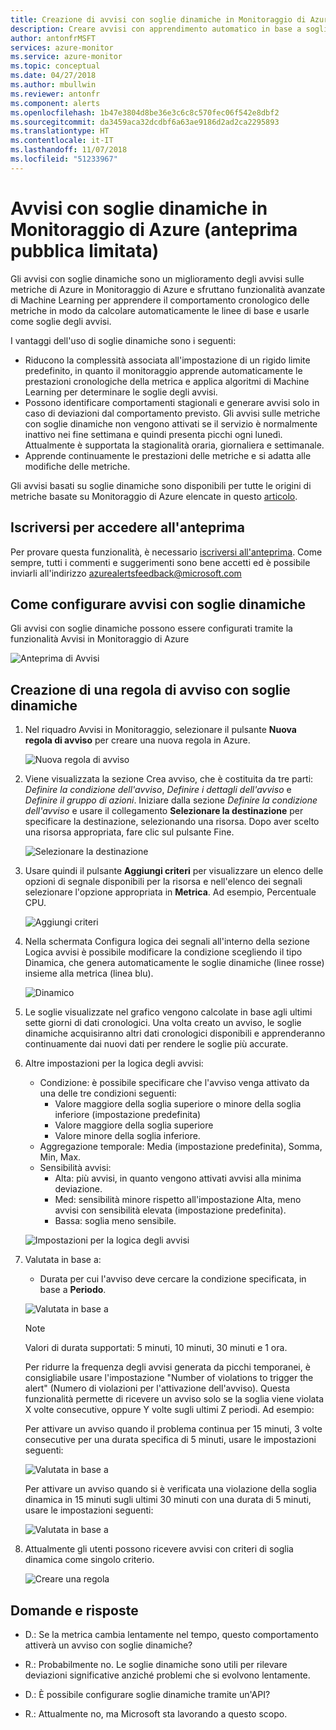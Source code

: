 ```yaml
---
title: Creazione di avvisi con soglie dinamiche in Monitoraggio di Azure
description: Creare avvisi con apprendimento automatico in base a soglie dinamiche
author: antonfrMSFT
services: azure-monitor
ms.service: azure-monitor
ms.topic: conceptual
ms.date: 04/27/2018
ms.author: mbullwin
ms.reviewer: antonfr
ms.component: alerts
ms.openlocfilehash: 1b47e3804d8be36e3c6c8c570fec06f542e8dbf2
ms.sourcegitcommit: da3459aca32dcdbf6a63ae9186d2ad2ca2295893
ms.translationtype: HT
ms.contentlocale: it-IT
ms.lasthandoff: 11/07/2018
ms.locfileid: "51233967"
---
```

# <a name="alerts-with-dynamic-thresholds-in-azure-monitor-limited-public-preview"></a>Avvisi con soglie dinamiche in Monitoraggio di Azure (anteprima pubblica limitata)

Gli avvisi con soglie dinamiche sono un miglioramento degli avvisi sulle metriche di Azure in Monitoraggio di Azure e sfruttano funzionalità avanzate di Machine Learning per apprendere il comportamento cronologico delle metriche in modo da calcolare automaticamente le linee di base e usarle come soglie degli avvisi.

I vantaggi dell'uso di soglie dinamiche sono i seguenti:

- Riducono la complessità associata all'impostazione di un rigido limite predefinito, in quanto il monitoraggio apprende automaticamente le prestazioni cronologiche della metrica e applica algoritmi di Machine Learning per determinare le soglie degli avvisi.
- Possono identificare comportamenti stagionali e generare avvisi solo in caso di deviazioni dal comportamento previsto. Gli avvisi sulle metriche con soglie dinamiche non vengono attivati se il servizio è normalmente inattivo nei fine settimana e quindi presenta picchi ogni lunedì. Attualmente è supportata la stagionalità oraria, giornaliera e settimanale.
- Apprende continuamente le prestazioni delle metriche e si adatta alle modifiche delle metriche.

Gli avvisi basati su soglie dinamiche sono disponibili per tutte le origini di metriche basate su Monitoraggio di Azure elencate in questo [articolo](https://docs.microsoft.com/azure/monitoring-and-diagnostics/monitoring-near-real-time-metric-alerts#what-resources-can-i-create-near-real-time-metric-alerts-for).

## <a name="sign-up-to-access-the-preview"></a>Iscriversi per accedere all'anteprima

Per provare questa funzionalità, è necessario [iscriversi all'anteprima](https://aka.ms/DynamicThresholdMetricAlerts). Come sempre, tutti i commenti e suggerimenti sono bene accetti ed è possibile inviarli all'indirizzo [azurealertsfeedback@microsoft.com](mailto:azurealertsfeedback@microsoft.com)

## <a name="how-to-configure-alerts-with-dynamic-thresholds"></a>Come configurare avvisi con soglie dinamiche

Gli avvisi con soglie dinamiche possono essere configurati tramite la funzionalità Avvisi in Monitoraggio di Azure

![Anteprima di Avvisi](./media/monitoring-alerts-dynamic-thresholds/0001.png)

## <a name="creating-an-alert-rule-with-dynamic-thresholds"></a>Creazione di una regola di avviso con soglie dinamiche

1. Nel riquadro Avvisi in Monitoraggio, selezionare il pulsante **Nuova regola di avviso** per creare una nuova regola in Azure.

   ![Nuova regola di avviso](./media/monitoring-alerts-dynamic-thresholds/002.png)

2. Viene visualizzata la sezione Crea avviso, che è costituita da tre parti: _Definire la condizione dell'avviso_, _Definire i dettagli dell'avviso_ e _Definire il gruppo di azioni_. Iniziare dalla sezione _Definire la condizione dell'avviso_ e usare il collegamento **Selezionare la destinazione** per specificare la destinazione, selezionando una risorsa. Dopo aver scelto una risorsa appropriata, fare clic sul pulsante Fine.

   ![Selezionare la destinazione](./media/monitoring-alerts-dynamic-thresholds/0003.png)

3. Usare quindi il pulsante **Aggiungi criteri** per visualizzare un elenco delle opzioni di segnale disponibili per la risorsa e nell'elenco dei segnali selezionare l'opzione appropriata in **Metrica**. Ad esempio, Percentuale CPU.

   ![Aggiungi criteri](./media/monitoring-alerts-dynamic-thresholds/004.png)

4. Nella schermata Configura logica dei segnali all'interno della sezione Logica avvisi è possibile modificare la condizione scegliendo il tipo Dinamica, che genera automaticamente le soglie dinamiche (linee rosse) insieme alla metrica (linea blu).

   ![Dinamico](./media/monitoring-alerts-dynamic-thresholds/005.png)

5. Le soglie visualizzate nel grafico vengono calcolate in base agli ultimi sette giorni di dati cronologici. Una volta creato un avviso, le soglie dinamiche acquisiranno altri dati cronologici disponibili e apprenderanno continuamente dai nuovi dati per rendere le soglie più accurate.

6. Altre impostazioni per la logica degli avvisi:
   - Condizione: è possibile specificare che l'avviso venga attivato da una delle tre condizioni seguenti:
       - Valore maggiore della soglia superiore o minore della soglia inferiore (impostazione predefinita)
       - Valore maggiore della soglia superiore
       - Valore minore della soglia inferiore.
   - Aggregazione temporale: Media (impostazione predefinita), Somma, Min, Max.
   - Sensibilità avvisi:
       - Alta: più avvisi, in quanto vengono attivati avvisi alla minima deviazione.
       - Med: sensibilità minore rispetto all'impostazione Alta, meno avvisi con sensibilità elevata (impostazione predefinita).
       - Bassa: soglia meno sensibile.

    ![Impostazioni per la logica degli avvisi](./media/monitoring-alerts-dynamic-thresholds/00007.png)

7. Valutata in base a:
    -  Durata per cui l'avviso deve cercare la condizione specificata, in base a **Periodo**.

    ![Valutata in base a](./media/monitoring-alerts-dynamic-thresholds/007.png)

   > [!NOTE]
   > Valori di durata supportati: 5 minuti, 10 minuti, 30 minuti e 1 ora.

   Per ridurre la frequenza degli avvisi generata da picchi temporanei, è consigliabile usare l'impostazione "Number of violations to trigger the alert" (Numero di violazioni per l'attivazione dell'avviso). Questa funzionalità permette di ricevere un avviso solo se la soglia viene violata X volte consecutive, oppure Y volte sugli ultimi Z periodi. Ad esempio: 

    Per attivare un avviso quando il problema continua per 15 minuti, 3 volte consecutive per una durata specifica di 5 minuti, usare le impostazioni seguenti:

   ![Valutata in base a](./media/monitoring-alerts-dynamic-thresholds/0008.png)

    Per attivare un avviso quando si è verificata una violazione della soglia dinamica in 15 minuti sugli ultimi 30 minuti con una durata di 5 minuti, usare le impostazioni seguenti:

   ![Valutata in base a](./media/monitoring-alerts-dynamic-thresholds/0009.png)

8. Attualmente gli utenti possono ricevere avvisi con criteri di soglia dinamica come singolo criterio.

   ![Creare una regola](./media/monitoring-alerts-dynamic-thresholds/010.png)

## <a name="q--a"></a>Domande e risposte

- D.: Se la metrica cambia lentamente nel tempo, questo comportamento attiverà un avviso con soglie dinamiche?

- R.: Probabilmente no. Le soglie dinamiche sono utili per rilevare deviazioni significative anziché problemi che si evolvono lentamente.

- D.: È possibile configurare soglie dinamiche tramite un'API?

- R.: Attualmente no, ma Microsoft sta lavorando a questo scopo.
